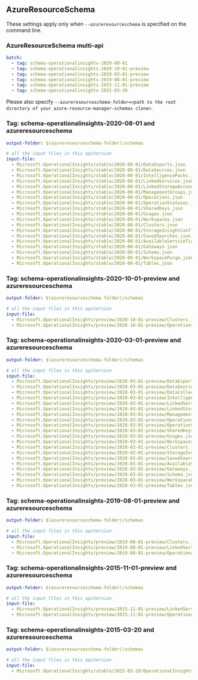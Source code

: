 ## AzureResourceSchema

These settings apply only when `--azureresourceschema` is specified on the command line.

### AzureResourceSchema multi-api

``` yaml $(azureresourceschema) && $(multiapi)
batch:
  - tag: schema-operationalinsights-2020-08-01
  - tag: schema-operationalinsights-2020-10-01-preview
  - tag: schema-operationalinsights-2020-03-01-preview
  - tag: schema-operationalinsights-2019-08-01-preview
  - tag: schema-operationalinsights-2015-11-01-preview
  - tag: schema-operationalinsights-2015-03-20

```

Please also specify `--azureresourceschema-folder=<path to the root directory of your azure-resource-manager-schemas clone>`.

### Tag: schema-operationalinsights-2020-08-01 and azureresourceschema

``` yaml $(tag) == 'schema-operationalinsights-2020-08-01' && $(azureresourceschema)
output-folder: $(azureresourceschema-folder)/schemas

# all the input files in this apiVersion
input-file:
  - Microsoft.OperationalInsights/stable/2020-08-01/DataExports.json
  - Microsoft.OperationalInsights/stable/2020-08-01/DataSources.json
  - Microsoft.OperationalInsights/stable/2020-08-01/IntelligencePacks.json
  - Microsoft.OperationalInsights/stable/2020-08-01/LinkedServices.json
  - Microsoft.OperationalInsights/stable/2020-08-01/LinkedStorageAccounts.json
  - Microsoft.OperationalInsights/stable/2020-08-01/ManagementGroups.json
  - Microsoft.OperationalInsights/stable/2020-08-01/Operations.json
  - Microsoft.OperationalInsights/stable/2020-08-01/OperationStatuses.json
  - Microsoft.OperationalInsights/stable/2020-08-01/SharedKeys.json
  - Microsoft.OperationalInsights/stable/2020-08-01/Usages.json
  - Microsoft.OperationalInsights/stable/2020-08-01/Workspaces.json
  - Microsoft.OperationalInsights/stable/2020-08-01/Clusters.json
  - Microsoft.OperationalInsights/stable/2020-08-01/StorageInsightConfigs.json
  - Microsoft.OperationalInsights/stable/2020-08-01/SavedSearches.json
  - Microsoft.OperationalInsights/stable/2020-08-01/AvailableServiceTiers.json
  - Microsoft.OperationalInsights/stable/2020-08-01/Gateways.json
  - Microsoft.OperationalInsights/stable/2020-08-01/Schema.json
  - Microsoft.OperationalInsights/stable/2020-08-01/WorkspacePurge.json
  - Microsoft.OperationalInsights/stable/2020-08-01/Tables.json

```

### Tag: schema-operationalinsights-2020-10-01-preview and azureresourceschema

``` yaml $(tag) == 'schema-operationalinsights-2020-10-01-preview' && $(azureresourceschema)
output-folder: $(azureresourceschema-folder)/schemas

# all the input files in this apiVersion
input-file:
  - Microsoft.OperationalInsights/preview/2020-10-01-preview/Clusters.json
  - Microsoft.OperationalInsights/preview/2020-10-01-preview/Operations.json

```

### Tag: schema-operationalinsights-2020-03-01-preview and azureresourceschema

``` yaml $(tag) == 'schema-operationalinsights-2020-03-01-preview' && $(azureresourceschema)
output-folder: $(azureresourceschema-folder)/schemas

# all the input files in this apiVersion
input-file:
  - Microsoft.OperationalInsights/preview/2020-03-01-preview/DataExports.json
  - Microsoft.OperationalInsights/preview/2020-03-01-preview/DataSources.json
  - Microsoft.OperationalInsights/preview/2020-03-01-preview/DataCollectorLogs.json
  - Microsoft.OperationalInsights/preview/2020-03-01-preview/IntelligencePacks.json
  - Microsoft.OperationalInsights/preview/2020-03-01-preview/LinkedServices.json
  - Microsoft.OperationalInsights/preview/2020-03-01-preview/LinkedStorageAccounts.json
  - Microsoft.OperationalInsights/preview/2020-03-01-preview/ManagementGroups.json
  - Microsoft.OperationalInsights/preview/2020-03-01-preview/Operations.json
  - Microsoft.OperationalInsights/preview/2020-03-01-preview/OperationStatuses.json
  - Microsoft.OperationalInsights/preview/2020-03-01-preview/SharedKeys.json
  - Microsoft.OperationalInsights/preview/2020-03-01-preview/Usages.json
  - Microsoft.OperationalInsights/preview/2020-03-01-preview/Workspaces.json
  - Microsoft.OperationalInsights/preview/2020-03-01-preview/Clusters.json
  - Microsoft.OperationalInsights/preview/2020-03-01-preview/StorageInsightConfigs.json
  - Microsoft.OperationalInsights/preview/2020-03-01-preview/SavedSearches.json
  - Microsoft.OperationalInsights/preview/2020-03-01-preview/AvailableServiceTiers.json
  - Microsoft.OperationalInsights/preview/2020-03-01-preview/Gateways.json
  - Microsoft.OperationalInsights/preview/2020-03-01-preview/Schema.json
  - Microsoft.OperationalInsights/preview/2020-03-01-preview/WorkspacePurge.json
  - Microsoft.OperationalInsights/preview/2020-03-01-preview/Tables.json

```

### Tag: schema-operationalinsights-2019-08-01-preview and azureresourceschema

``` yaml $(tag) == 'schema-operationalinsights-2019-08-01-preview' && $(azureresourceschema)
output-folder: $(azureresourceschema-folder)/schemas

# all the input files in this apiVersion
input-file:
  - Microsoft.OperationalInsights/preview/2019-08-01-preview/Clusters.json
  - Microsoft.OperationalInsights/preview/2019-08-01-preview/LinkedServices.json
  - Microsoft.OperationalInsights/preview/2019-08-01-preview/OperationalInsights.json

```

### Tag: schema-operationalinsights-2015-11-01-preview and azureresourceschema

``` yaml $(tag) == 'schema-operationalinsights-2015-11-01-preview' && $(azureresourceschema)
output-folder: $(azureresourceschema-folder)/schemas

# all the input files in this apiVersion
input-file:
  - Microsoft.OperationalInsights/preview/2015-11-01-preview/LinkedServices.json
  - Microsoft.OperationalInsights/preview/2015-11-01-preview/OperationalInsights.json

```

### Tag: schema-operationalinsights-2015-03-20 and azureresourceschema

``` yaml $(tag) == 'schema-operationalinsights-2015-03-20' && $(azureresourceschema)
output-folder: $(azureresourceschema-folder)/schemas

# all the input files in this apiVersion
input-file:
  - Microsoft.OperationalInsights/stable/2015-03-20/OperationalInsights.json

```
